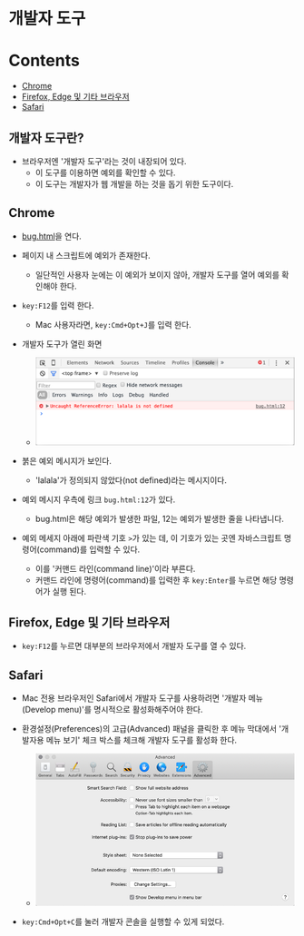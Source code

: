 # 개발자 도구

# Contents

- [Chrome](#Chrome)
- [Firefox, Edge 및 기타 브라우저](#Firefox,-Edge-및-기타-브라우저)
- [Safari](Safari)

## 개발자 도구란?

- 브라우저엔 '개발자 도구'라는 것이 내장되어 있다.
  - 이 도구를 이용하면 예외를 확인할 수 있다.
  - 이 도구는 개발자가 웹 개발을 하는 것을 돕기 위한 도구이다.

## Chrome

- [bug.html](./refer/bug.html)을 연다.

- 페이지 내 스크립트에 예외가 존재한다.
  - 일단적인 사용자 눈에는 이 예외가 보이지 않아, 개발자 도구를 열어 예외를 확인해야 한다.
- `key:F12`를 입력 한다.
  - Mac 사용자라면, `key:Cmd+Opt+J`를 입력 한다.
- 개발자 도구가 열린 화면
  - ![chrome](./refer/chrome.png)
- 붉은 예외 메시지가 보인다.
  - 'lalala'가 정의되지 않았다(not defined)라는 메시지이다.
- 예외 메시지 우측에 링크 `bug.html:12`가 있다.
  - bug.html은 해당 예외가 발생한 파일, 12는 예외가 발생한 줄을 나타냅니다.
- 예외 메세지 아래에 파란색 기호 `>`가 있는 데, 이 기호가 있는 곳엔 자바스크립트 명령어(command)를 입력할 수 있다.
  - 이를 '커맨드 라인(command line)'이라 부른다.
  - 커맨드 라인에 명령어(command)를 입력한 후 `key:Enter`를 누르면 해당 명령어가 실행 된다.

## Firefox, Edge 및 기타 브라우저

- `key:F12`를 누르면 대부분의 브라우저에서 개발자 도구를 열 수 있다.

## Safari

- Mac 전용 브라우저인 Safari에서 개발자 도구를 사용하려면 '개발자 메뉴(Develop menu)'를 명시적으로 활성화해주어야 한다.

- 환경설정(Preferences)의 고급(Advanced) 패널을 클릭한 후 메뉴 막대에서 '개발자용 메뉴 보기' 체크 박스를 체크해 개발자 도구를 활성화 한다.
  - ![safari](./refer/safari.png)

- `key:Cmd+Opt+C`를 눌러 개발자 콘솔을 실행할 수 있게 되었다.
